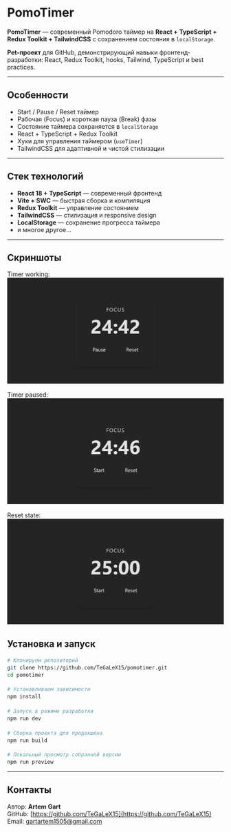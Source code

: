 # PomoTimer

**PomoTimer** — современный Pomodoro таймер на **React + TypeScript + Redux Toolkit + TailwindCSS** с сохранением состояния в `localStorage`.  

**Pet-проект** для GitHub, демонстрирующий навыки фронтенд-разработки: React, Redux Toolkit, hooks, Tailwind, TypeScript и best practices.

---

## Особенности

- Start / Pause / Reset таймер  
- Рабочая (Focus) и короткая пауза (Break) фазы
- Состояние таймера сохраняется в `localStorage`
- React + TypeScript + Redux Toolkit
- Хуки для управления таймером (`useTimer`)
- TailwindCSS для адаптивной и чистой стилизации

---

## Стек технологий

- **React 18 + TypeScript** — современный фронтенд
- **Vite + SWC** — быстрая сборка и компиляция
- **Redux Toolkit** — управление состоянием
- **TailwindCSS** — стилизация и responsive design
- **LocalStorage** — сохранение прогресса таймера
- и многое другое...

---

## Скриншоты

Timer working:
![Timer](src/assets/screenshots/timer.png)

Timer paused:
![Paused](src/assets/screenshots/paused.png)

Reset state:
![Reset](src/assets/screenshots/reset.png)

## Установка и запуск

```bash
# Клонируем репозиторий
git clone https://github.com/TeGaLeX15/pomotimer.git
cd pomotimer

# Устанавливаем зависимости
npm install

# Запуск в режиме разработки
npm run dev

# Сборка проекта для продакшена
npm run build

# Локальный просмотр собранной версии
npm run preview
```

---

## Контакты

Автор: **Artem Gart**  
GitHub: [https://github.com/TeGaLeX15](https://github.com/TeGaLeX15)  
Email: gartartem1505@gmail.com
